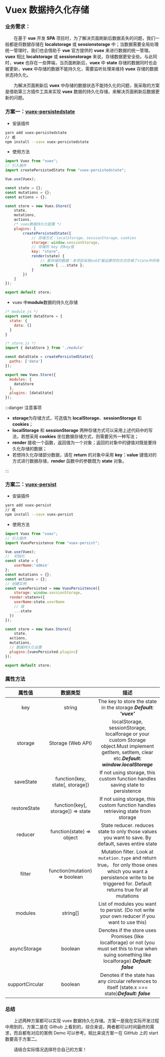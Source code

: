 # Vuex 数据持久化存储

### 业务需求：

&emsp;&emsp;在基于 **vue** 开发 **SPA** 项目时，为了解决页面刷新后数据丢失的问题，我们一般都是将数据存储在 **localstorage** 或 **sessionstorage** 中；当数据需要全局处理统一管理时，我们也会借助于 **vue** 官方提供的 **vuex** 来进行数据的统一管理。**vuex** 相比 **localstorage** 或 **sessionstorage** 来说，存储数据更安全些。与此同时，**vuex** 也存在一些弊端，当页面刷新后，**vuex** 中 **state** 存储的数据同时也会被更新，**vuex** 中存储的数据不能持久化，需要监听处理来维持 **vuex** 存储的数据状态持久化。

&emsp;&emsp;为解决页面刷新后 **vuex** 中存储的数据状态不能持久化的问题，我采取的方案是借助第三方插件工具来实现 **vuex** 数据的持久化存储，来解决页面刷新后数据更新的问题。

### 方案一：[**vuex-persistedstate**](https://github.com/robinvdvleuten/vuex-persistedstate#readme)

-   安装插件

```bash title="插件安装"
yarn add vuex-persistedstate
// 或
npm install --save vuex-persistedstate
```

-   使用方法

```javascript title="代码示例"
import Vuex from "vuex";
// 引入插件
import createPersistedState from "vuex-persistedstate";

Vue.use(Vuex);

const state = {};
const mutations = {};
const actions = {};

const store = new Vuex.Store({
	state,
	mutations,
	actions,
	/* vuex数据持久化配置 */
	plugins: [
		createPersistedState({
			// 存储方式：localStorage、sessionStorage、cookies
			storage: window.sessionStorage,
			// 存储的 key 的key值
			key: "store",
			render(state) {
				// 要存储的数据：本项目采用es6扩展运算符的方式存储了state中所有的数据
				return { ...state };
			}
		})
	]
});

export default store;
```

-   vuex 中**module**数据的持久化存储

```javascript title="代码示例"
/* module.js */
export const dataStore = {
  state: {
    data: []
  }
}

/* store.js */
import { dataStore } from './module'

const dataState = createPersistedState({
  paths: ['data']
});

export new Vuex.Store({
  modules: {
    dataStore
  },
  plugins: [dataState]
});
```

:::danger 注意事项

-   **storage**为存储方式，可选值为 **localStorage**、**sessionStorage** 和 **cookies**；
-   **localStorage** 和 **sessionStorage** 两种存储方式可以采用上述代码中的写法，若想采用 **cookies** 坐位数据存储方式，则需要另外一种写法；
-   **render** 接收一个函数，返回值为一个对象；返回的对象中的键值对既是要持久化存储的数据；
-   若想持久化存储部分数据，请在 **return** 的对象中采用 **key：value** 键值对的方式进行数据存储，**render** 函数中的参数既为 **state** 对象。

:::

### 方案二：[vuex-persist](https://github.com/championswimmer/vuex-persist#readme)

-   安装插件

```bash title="安装插件"
yarn add vuex-persist
// 或
npm install --save vuex-persist
```

-   使用方法

```javascript title="代码示例"
import Vuex from "vuex";
// 引入插件
import VuexPersistence from "vuex-persist";

Vue.use(Vuex);
//  初始化
const state = {
	userName:'admin'
};
const mutations = {};
const actions = {};
// 创建实例
const vuexPersisted = new VuexPersistence({
	storage: window.sessionStorage,
  render:state=>({
  	userName:state.userName
    // 或
    ...state
  })
});

const store = new Vuex.Store({
	state,
  actions,
  mutations,
  // 数据持久化设置
  plugins:[vuexPersisted.plugins]
});

export default store;
```

### 属性方法

|   **属性值**    |           **数据类型**            |                                                                                   **描述**                                                                                    |
| :-------------: | :-------------------------------: | :---------------------------------------------------------------------------------------------------------------------------------------------------------------------------: |
|       key       |              string               |                                                        The key to store the state in the storage _**Default: 'vuex'**_                                                        |
|     storage     |         Storage (Web API)         |             localStorage, sessionStorage, localforage or your custom Storage object.Must implement getItem, setItem, clear etc._**Default: window.localStorage**_             |
|    saveState    |  function(key, state[, storage])  |                                                If not using storage, this custom function handles saving state to persistence                                                 |
|  restoreState   | function(key[, storage]) => state |                                               If not using storage, this custom function handles retrieving state from storage                                                |
|     reducer     |     function(state) => object     |                                      State reducer. reduces state to only those values you want to save. By default, saves entire state                                       |
|     filter      |   function(mutation) => boolean   | Mutation filter. Look at `mutation.type` and return true。 for only those ones which you want a persistence write to be triggered for. Default returns true for all mutations |
|     modules     |             string[]              |                                         List of modules you want to persist. (Do not write your own reducer if you want to use this)                                          |
|  asyncStorage   |              boolean              |              Denotes if the store uses Promises (like localforage) or not (you must set this to true when suing something like localforage) _**Default: false**_              |
| supportCircular |              boolean              |                                      Denotes if the state has any circular references to itself (state.x === state)_**Default: false**_                                       |

### 总结

&emsp;&emsp;上述两种方案都可以实现 vuex 数据持久化存储。方案一是我在实际开发过程中用到的，方案二是在 Github 上看到的，综合来说，两者都可以时间最终的需求，而且都有对应的案例 Demo 可以参考。相比来说方案一在 GitHub 上的 start 数要高于方案二。

&emsp;&emsp;请结合实际情况选择符合自己的方案！
